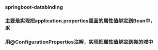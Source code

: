 ### springboot-databinding 
### 主要是实现把application.properties里面的属性值绑定到Bean中，采
### 用@ConfigurationProperties注解，实现把属性值绑定到类的域中